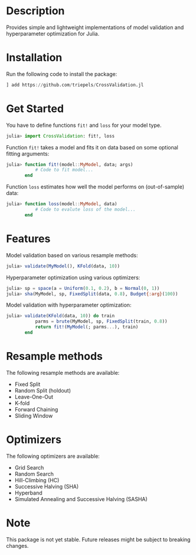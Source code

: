 # Description
Provides simple and lightweight implementations of model validation and hyperparameter optimization for Julia. 

# Installation
Run the following code to install the package:
```julia
] add https://github.com/triepels/CrossValidation.jl
```

# Get Started
You have to define functions `fit!` and `loss` for your model type.

```julia
julia> import CrossValidation: fit!, loss
```

Function `fit!` takes a model and fits it on data based on some optional fitting arguments:

```julia
julia> function fit!(model::MyModel, data; args)
           # Code to fit model...
       end
```

Function `loss` estimates how well the model performs on (out-of-sample) data:

```julia
julia> function loss(model::MyModel, data)
           # Code to evalute loss of the model...
       end
```

# Features
Model validation based on various resample methods:
```julia
julia> validate(MyModel(), KFold(data, 10))
```

Hyperparameter optimization using various optimizers:
```julia
julia> sp = space(a = Uniform(0.1, 0.2), b = Normal(0, 1))
julia> sha(MyModel, sp, FixedSplit(data, 0.8), Budget{:arg}(100))
```

Model validation with hyperparameter optimization:
```julia
julia> validate(KFold(data, 10)) do train
           parms = brute(MyModel, sp, FixedSplit(train, 0.8))
           return fit!(MyModel(; parms...), train)
       end
```

# Resample methods
The following resample methods are available:
* Fixed Split
* Random Split (holdout)
* Leave-One-Out
* K-fold
* Forward Chaining
* Sliding Window

# Optimizers
The following optimizers are available:
* Grid Search
* Random Search
* Hill-Climbing (HC)
* Successive Halving (SHA)
* Hyperband
* Simulated Annealing and Successive Halving (SASHA)

# Note
This package is not yet stable. Future releases might be subject to breaking changes.
